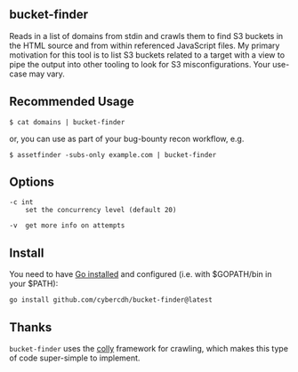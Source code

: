 ## bucket-finder
Reads in a list of domains from stdin and crawls them to find S3 buckets in the HTML source and from within referenced JavaScript files. My primary motivation for this tool is to list S3 buckets related to a target with a view to pipe the output into other tooling to look for S3 misconfigurations. Your use-case may vary.

## Recommended Usage

`$ cat domains | bucket-finder`

or, you can use as part of your bug-bounty recon workflow, e.g.

`$ assetfinder -subs-only example.com | bucket-finder`


## Options

```
-c int
    set the concurrency level (default 20)

-v  get more info on attempts
```

## Install

You need to have [Go installed](https://golang.org/doc/install) and configured (i.e. with $GOPATH/bin in your $PATH):

`go install github.com/cybercdh/bucket-finder@latest`

## Thanks

`bucket-finder` uses the [colly](https://github.com/gocolly/colly) framework for crawling, which makes this type of code super-simple to implement.